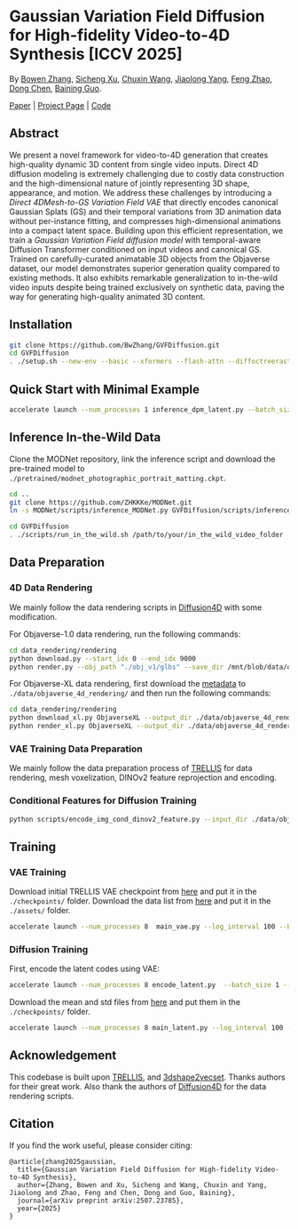 # Gaussian Variation Field Diffusion for High-fidelity Video-to-4D Synthesis [ICCV 2025]

By [Bowen Zhang](http://home.ustc.edu.cn/~zhangbowen), [Sicheng Xu](https://github.com/sicxu), [Chuxin Wang](https://chuxwa.github.io/), [Jiaolong Yang](https://jlyang.org/), [Feng Zhao](https://en.auto.ustc.edu.cn/2021/0616/c26828a513169/page.htm), [Dong Chen](http://www.dongchen.pro/), [Baining Guo](https://www.microsoft.com/en-us/research/people/bainguo/).

[Paper](https://arxiv.org/abs/2507.23785) | [Project Page](https://gvfdiffusion.github.io/) | [Code](https://github.com/ForeverFancy/GVFDiffusion)

## Abstract

We present a novel framework for video-to-4D generation that creates high-quality dynamic 3D content from single video inputs. Direct 4D diffusion modeling is extremely challenging due to costly data construction and the high-dimensional nature of jointly representing 3D shape, appearance, and motion. We address these challenges by introducing a *Direct 4DMesh-to-GS Variation Field VAE* that directly encodes canonical Gaussian Splats (GS) and their temporal variations from 3D animation data without per-instance fitting, and compresses high-dimensional animations into a compact latent space. Building upon this efficient representation, we train a *Gaussian Variation Field diffusion model* with temporal-aware Diffusion Transformer conditioned on input videos and canonical GS. Trained on carefully-curated animatable 3D objects from the Objaverse dataset, our model demonstrates superior generation quality compared to existing methods. It also exhibits remarkable generalization to in-the-wild video inputs despite being trained exclusively on synthetic data, paving the way for generating high-quality animated 3D content.

## Installation

```bash
git clone https://github.com/BwZhang/GVFDiffusion.git
cd GVFDiffusion
. ./setup.sh --new-env --basic --xformers --flash-attn --diffoctreerast --spconv --mipgaussian --kaolin --nvdiffrast
```

## Quick Start with Minimal Example

```bash
accelerate launch --num_processes 1 inference_dpm_latent.py --batch_size 1 --exp_name /path/to/your/output  --config configs/diffusion.yml --start_idx 0 --end_idx 2 --txt_file ./assets/in_the_wild.txt --use_fp16 --num_samples 2 --adaptive --data_dir ./assets/  --num_timesteps 32 --download_assets --in_the_wild
```

## Inference In-the-Wild Data

Clone the MODNet repository, link the inference script and download the pre-trained model to `./pretrained/modnet_photographic_portrait_matting.ckpt`.

```bash
cd ..
git clone https://github.com/ZHKKKe/MODNet.git
ln -s MODNet/scripts/inference_MODNet.py GVFDiffusion/scripts/inference_MODNet.py
```

```bash
cd GVFDiffusion
. ./scripts/run_in_the_wild.sh /path/to/your/in_the_wild_video_folder
```

## Data Preparation

### 4D Data Rendering

We mainly follow the data rendering scripts in [Diffusion4D](https://github.com/VITA-Group/Diffusion4D) with some modification.

For Objaverse-1.0 data rendering, run the following commands:
```bash
cd data_rendering/rendering
python download.py --start_idx 0 --end_idx 9000
python render.py --obj_path "./obj_v1/glbs" --save_dir /mnt/blob/data/objaverse_4d_rendering_no_light --gpu_num 4
```

For Objaverse-XL data rendering, first download the [metadata](https://huggingface.co/BwZhang/GaussianVariationFieldDiffusion/blob/main/data/metadata.csv) to `./data/objaverse_4d_rendering/` and then run the following commands:
```bash
cd data_rendering/rendering
python download_xl.py ObjaverseXL --output_dir ./data/objaverse_4d_rendering/ --start_idx 0 --end_idx 25000
python render_xl.py ObjaverseXL --output_dir ./data/objaverse_4d_rendering/ --start_idx 0 --end_idx 25000 --num_gpus 8 --max_workers 16
```

### VAE Training Data Preparation

We mainly follow the data preparation process of [TRELLIS](https://github.com/microsoft/TRELLIS/blob/main/DATASET.md) for data rendering, mesh voxelization, DINOv2 feature reprojection and encoding.

### Conditional Features for Diffusion Training

```bash
python scripts/encode_img_cond_dinov2_feature.py --input_dir ./data/objaverse_4d_rendering/ --output_dir ./data/objaverse_4d_data/dinov2_features --txt_file ./assets/4d_objs.txt --end_idx 34000 --gpus 8
```

## Training

### VAE Training

Download initial TRELLIS VAE checkpoint from [here]() and put it in the `./checkpoints/` folder. Download the data list from [here](https://huggingface.co/BwZhang/GaussianVariationFieldDiffusion/blob/main/assets/4d_objs.txt) and put it in the `./assets/` folder.

```bash
accelerate launch --num_processes 8  main_vae.py --log_interval 100 --batch_size 2 --lr 5e-5 --weight_decay 0 --exp_name /path/to/your/output --save_interval 5000 --config configs/vae.yml --use_tensorboard --use_vgg --load_camera 1 --start_idx 0 --end_idx 9000 --txt_file ./assets/4d_objs.txt  --use_fp16 --data_dir ./data/objaverse_4d_rendering/ --kl_weight 1e-6 --render_l1_weight 1.0 --render_lpips_weight 0.2 --render_ssim_weight 0.2 --xyz_loss_weight 1.0 --gradient_accumulation_steps 2 --static_vae_steps 150000  --static_vae_ckpt ./checkpoints/trellis_init_vae.ckpt
```

### Diffusion Training

First, encode the latent codes using VAE:

```bash
accelerate launch --num_processes 8 encode_latent.py  --batch_size 1 --exp_name ./data/objaverse_4d_data/latents --config configs/vae.yml --start_idx 0 --end_idx 34000 --txt_file ./assets/4d_objs.txt --use_fp16 --data_dir ./data/objaverse_4d_rendering/ --ckpt /path/to/deformation_checkpoint.pt --static_vae_ckpt /path/to/static_checkpoint.pt --num_samples 34000
```

Download the mean and std files from [here](https://huggingface.co/BwZhang/GaussianVariationFieldDiffusion/tree/main) and put them in the `./checkpoints/` folder.

```bash
accelerate launch --num_processes 8 main_latent.py --log_interval 100 --batch_size 2 --lr 5e-5 --weight_decay 0 --exp_name /path/to/your/output --save_interval 5000 --config configs/diffusion.yml --use_tensorboard --start_idx 0 --end_idx 34000 --txt_file ./assets/4d_objs.txt  --use_fp16 --data_dir ./data/objaverse_4d_data/ --uncond_p 0.1  --sample_timesteps 24 --gradient_accumulation_steps 2 --deformation_mean_file ./checkpoints/deformation_mean.pt --deformation_std_file ./checkpoints/deformation_std.pt --static_mean_file ./checkpoints/static_mean.pt --static_std_file ./checkpoints/static_std.pt --ckpt /path/to/checkpoint.pt
```

## Acknowledgement

This codebase is built upon [TRELLIS](), and [3dshape2vecset](). Thanks authors for their great work. Also thank the authors of [Diffusion4D]() for the data rendering scripts.

## Citation

If you find the work useful, please consider citing:
```
@article{zhang2025gaussian,
  title={Gaussian Variation Field Diffusion for High-fidelity Video-to-4D Synthesis},
  author={Zhang, Bowen and Xu, Sicheng and Wang, Chuxin and Yang, Jiaolong and Zhao, Feng and Chen, Dong and Guo, Baining},
  journal={arXiv preprint arXiv:2507.23785},
  year={2025}
}
```

